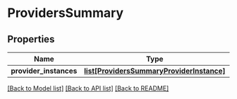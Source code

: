 # ProvidersSummary

## Properties
Name | Type | Description | Notes
------------ | ------------- | ------------- | -------------
**provider_instances** | [**list[ProvidersSummaryProviderInstance]**](ProvidersSummaryProviderInstance.md) |  | [optional] 

[[Back to Model list]](../README.md#documentation-for-models) [[Back to API list]](../README.md#documentation-for-api-endpoints) [[Back to README]](../README.md)


